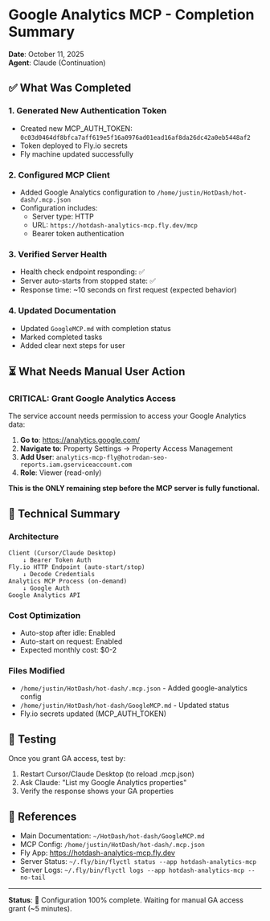 # Google Analytics MCP - Completion Summary

**Date**: October 11, 2025  
**Agent**: Claude (Continuation)

## ✅ What Was Completed

### 1. Generated New Authentication Token
- Created new MCP_AUTH_TOKEN: `0c03d0464df8bfca7aff619e5f16a0976ad01ead16af8da26dc42a0eb5448af2`
- Token deployed to Fly.io secrets
- Fly machine updated successfully

### 2. Configured MCP Client
- Added Google Analytics configuration to `/home/justin/HotDash/hot-dash/.mcp.json`
- Configuration includes:
  - Server type: HTTP
  - URL: `https://hotdash-analytics-mcp.fly.dev/mcp`
  - Bearer token authentication

### 3. Verified Server Health
- Health check endpoint responding: ✅
- Server auto-starts from stopped state: ✅
- Response time: ~10 seconds on first request (expected behavior)

### 4. Updated Documentation
- Updated `GoogleMCP.md` with completion status
- Marked completed tasks
- Added clear next steps for user

## ⏳ What Needs Manual User Action

### CRITICAL: Grant Google Analytics Access

The service account needs permission to access your Google Analytics data:

1. **Go to**: https://analytics.google.com/
2. **Navigate to**: Property Settings → Property Access Management
3. **Add User**: `analytics-mcp-fly@hotrodan-seo-reports.iam.gserviceaccount.com`
4. **Role**: Viewer (read-only)

**This is the ONLY remaining step before the MCP server is fully functional.**

## 🔧 Technical Summary

### Architecture
```
Client (Cursor/Claude Desktop)
    ↓ Bearer Token Auth
Fly.io HTTP Endpoint (auto-start/stop)
    ↓ Decode Credentials
Analytics MCP Process (on-demand)
    ↓ Google Auth
Google Analytics API
```

### Cost Optimization
- Auto-stop after idle: Enabled
- Auto-start on request: Enabled
- Expected monthly cost: $0-2

### Files Modified
- `/home/justin/HotDash/hot-dash/.mcp.json` - Added google-analytics config
- `/home/justin/HotDash/hot-dash/GoogleMCP.md` - Updated status
- Fly.io secrets updated (MCP_AUTH_TOKEN)

## 🧪 Testing

Once you grant GA access, test by:
1. Restart Cursor/Claude Desktop (to reload .mcp.json)
2. Ask Claude: "List my Google Analytics properties"
3. Verify the response shows your GA properties

## 📝 References

- Main Documentation: `~/HotDash/hot-dash/GoogleMCP.md`
- MCP Config: `/home/justin/HotDash/hot-dash/.mcp.json`
- Fly App: https://hotdash-analytics-mcp.fly.dev
- Server Status: `~/.fly/bin/flyctl status --app hotdash-analytics-mcp`
- Server Logs: `~/.fly/bin/flyctl logs --app hotdash-analytics-mcp --no-tail`

---

**Status**: 🎉 Configuration 100% complete. Waiting for manual GA access grant (~5 minutes).

